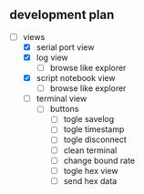 ## development plan

- [ ] views
  - [x] serial port view
  - [x] log view
    - [ ] browse like explorer
  - [x] script notebook view
    - [ ] browse like explorer
  - [ ] terminal view
    - [ ] buttons
      - [ ] togle savelog
      - [ ] togle timestamp
      - [ ] togle disconnect
      - [ ] clean terminal
      - [ ] change bound rate
      - [ ] togle hex view
      - [ ] send hex data
